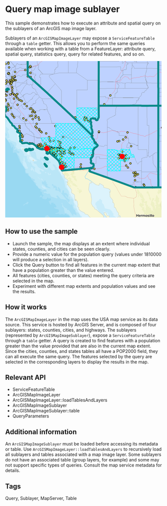 # Query map image sublayer

This sample demonstrates how to execute an attribute and spatial query on the sublayers of an ArcGIS map image layer.

Sublayers of an `ArcGISMapImageLayer` may expose a `ServiceFeatureTable` through a `table` getter. This allows you to perform the same queries available when working with a table from a FeatureLayer: attribute query, spatial query, statistics query, query for related features, and so on.

![](screenshot.png)

## How to use the sample
- Launch the sample, the map displays at an extent where individual states, counties, and cities can be seen clearly.
- Provide a numeric value for the population query (values under 1810000 will produce a selection in all layers).
- Click the Query button to find all features in the current map extent that have a population greater than the value entered.
- All features (cities, counties, or states) meeting the query criteria are selected in the map.
- Experiment with different map extents and population values and see the results.

## How it works
The `ArcGISMapImageLayer` in the map uses the USA map service as its data source. This service is hosted by ArcGIS Server, and is composed of four sublayers: states, counties, cities, and highways. The sublayers (represented by `ArcGISMapImageSublayer`), expose a `ServiceFeatureTable` through a `table` getter. A query is created to find features with a population greater than the value provided that are also in the current map extent. Since the cities, counties, and states tables all have a POP2000 field, they can all execute the same query. The features selected by the query are selected in the corresponding layers to display the results in the map.

## Relevant API
- ServiceFeatureTable
- ArcGISMapImageLayer
- ArcGISMapImageLayer::loadTablesAndLayers
- ArcGISMapImageSublayer
- ArcGISMapImageSublayer::table
- QueryParameters

## Additional information
An `ArcGISMapImageSublayer` must be loaded before accessing its metadata or table. Use `ArcGISMapImageLayer::loadTablesAndLayers` to recursively load all sublayers and tables associated with a map image layer. Some sublayers do not have an associated table (group layers, for example) and some may not support specific types of queries. Consult the map service metadata for details.

## Tags
Query, Sublayer, MapServer, Table

